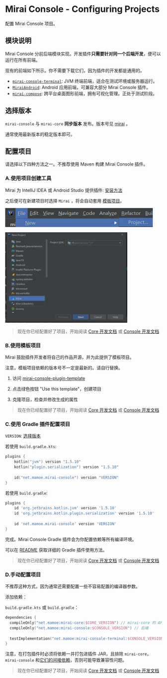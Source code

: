 # Mirai Console - Configuring Projects

配置 Mirai Console 项目。

## 模块说明

Mirai Console 分前后端模块实现。开发插件**只需要针对同一个后端开发**，便可以运行在所有前端。

现有的前端如下所示。你不需要下载它们，因为插件的开发都是通用的。

- [`mirai-console-terminal`](https://github.com/iTXTech/mirai-console-loader/releases): JVM 终端前端，适合在测试环境或服务器运行。
- [`MiraiAndroid`](https://github.com/mzdluo123/MiraiAndroid): Android 应用前端，可兼容大部分 Mirai Console 插件。
- [`mirai-compose`](https://github.com/sonder-joker/mirai-compose): 跨平台桌面图形前端，拥有可视化管理。正处于测试阶段。

## 选择版本

`mirai-console` 与 `mirai-core` **同步版本**
发布。版本号见 [mirai](/docs/ConfiguringProjects.md#%E9%80%89%E6%8B%A9%E7%89%88%E6%9C%AC)
。

通常使用最新版本的稳定版本即可。

## 配置项目

请选择以下四种方法之一。不推荐使用 Maven 构建 Mirai Console 插件。

### A.使用项目创建工具

Mirai 为 IntelliJ IDEA 或 Android Studio
提供插件: [安装方法](/docs/Preparations.md#%E5%AE%89%E8%A3%85-ide-%E6%8F%92%E4%BB%B6)

之后便可在新建项目时选择 `Mirai`
，将会自动套用 [模板项目](https://github.com/project-mirai/mirai-console-plugin-template)。

![](.ConfiguringProjects_images/6d010b1a.png)

![](.ConfiguringProjects_images/a6a3b24b.png)

> 现在你已经配置好了项目，开始阅读 [Core 开发文档](/docs/CoreAPI.md) 或 [Console 开发文档](README.md#mirai-console)

### B.使用模板项目

Mirai 鼓励插件开发者将自己的作品开源，并为此提供了模板项目。

注意，模板项目依赖的版本号不一定是最新的。请自行替换。

1. 访问 [mirai-console-plugin-template](https://github.com/project-mirai/mirai-console-plugin-template)

2. 点击绿色按钮 "Use this template"，创建项目

3. 克隆项目，检查并修改生成的属性

> 现在你已经配置好了项目，开始阅读 [Core 开发文档](/docs/CoreAPI.md) 或 [Console 开发文档](README.md#mirai-console)

### C.使用 Gradle 插件配置项目

`VERSION`: [选择版本](#选择版本)

若使用 `build.gradle.kts`:
```kotlin
plugins {
    kotlin("jvm") version "1.5.10"
    kotlin("plugin.serialization") version "1.5.10"
    
    id("net.mamoe.mirai-console") version "VERSION"
}
```

若使用 `build.gradle`:
```groovy
plugins {
    id 'org.jetbrains.kotlin.jvm' version '1.5.10'
    id 'org.jetbrains.kotlin.plugin.serialization' version '1.5.10'
    
    id 'net.mamoe.mirai-console' version 'VERSION'
}
```

完成。Mirai Console Gradle 插件会为你配置依赖等所有编译环境。

可以在 [README](../tools/gradle-plugin/README.md#mirai-console-gradle-plugin) 获取详细的 Gradle 插件使用方法。

> 现在你已经配置好了项目，开始阅读 [Core 开发文档](/docs/CoreAPI.md) 或 [Console 开发文档](README.md#mirai-console)

### D.手动配置项目

不推荐这种方式，因为通常还需要配置一些不容易配置的编译器参数。

添加依赖：

`build.gradle.kts` 或 `build.gradle`：
```kotlin
dependencies {
  compileOnly("net.mamoe:mirai-core:$CORE_VERSION") // mirai-core 的 API
  compileOnly("net.mamoe:mirai-console:$CONSOLE_VERSION") // 后端
  
  testImplementation("net.mamoe:mirai-console-terminal:$CONSOLE_VERSION") // 前端, 用于启动测试
}
```

注意，在打包插件时必须将依赖一并打包进插件 JAR，且排除 `mirai-core`，`mirai-console` 和[它们的间接依赖](https://mvnrepository.com/artifact/net.mamoe/mirai-core-jvm/2.4.0)，否则可能导致兼容性问题。

> 现在你已经配置好了项目，开始阅读 [Core 开发文档](/docs/CoreAPI.md) 或 [Console 开发文档](README.md#mirai-console)

